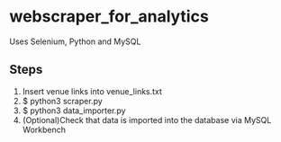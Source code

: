 # webscraper_for_analytics
Uses Selenium, Python and MySQL

## Steps
1. Insert venue links into venue_links.txt
2. $ python3 scraper.py
3. $ python3 data_importer.py
4. (Optional)Check that data is imported into the database via MySQL Workbench
